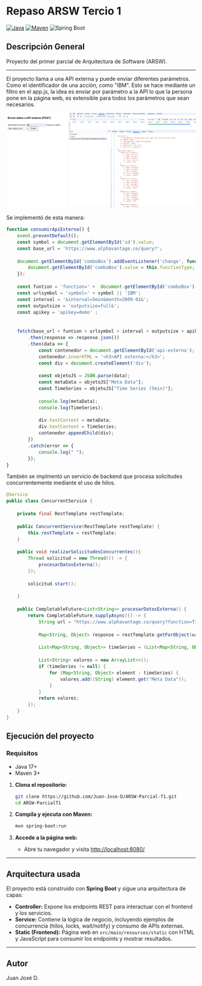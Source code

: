 
# Repaso ARSW Tercio 1

[![Java](https://img.shields.io/badge/Java-17%2B-blue.svg)](https://www.oracle.com/java/)
[![Maven](https://img.shields.io/badge/Maven-Build-brightgreen.svg)](https://maven.apache.org/)
![Spring Boot](https://img.shields.io/badge/Spring%20Boot-brightgreen.svg)

## Descripción General

Proyecto del primer parcial de Arquitectura de Software (ARSW).

---

El proyecto llama a una API externa y puede enviar diferentes parámetros. Como el identificador de una acción, como "IBM".
Esto se hace mediante un filtro en el app.js, la idea es enviar por parámetro a la API lo que la persona pone en la página web, es extensible para todos los parámetros que sean necesarios.


![alt text](/img/image.png)


Se implementó de esta manera:

```js
function consumirApiExterna() {
	event.preventDefault();
	const symbol = document.getElementById('id').value;
	const base_url = 'https://www.alphavantage.co/query?';

	document.getElementById('comboBox').addEventListener('change', function() {
		document.getElementById('comboBox').value = this.functionType;
	});

	const funtion = 'function=' +  document.getElementById('comboBox').value || 'TIME_SERIES_INTRADAY&' + '&';
	const urlsymbol = 'symbol=' + symbol || 'IBM';
	const interval = '&interval=5min&month=2009-01&';
	const outputsize = 'outputsize=full&';
	const apikey = 'apikey=demo' ;


	fetch(base_url + funtion + urlsymbol + interval + outputsize + apikey)
		.then(response => response.json())
		.then(data => {
			const contenedor = document.getElementById('api-externa');
			contenedor.innerHTML = '<h3>API externa:</h3>';
			const div = document.createElement('div');

			const objetoJS = JSON.parse(data);
			const metaData = objetoJS["Meta Data"];
			const TimeSeries = objetoJS["Time Series (5min)"]; 

			console.log(metaData);
			console.log(TimeSeries);

			div.textContent = metaData;
			div.textContent = TimeSeries;
			contenedor.appendChild(div);
		})
		.catch(error => {
			console.log(" ");
		});
}
```

También se implmentó un servicio de backend que procesa solicitudes concurrentemente mediante el uso de hilos.

```java
@Service
public class ConcurrentService {

    private final RestTemplate restTemplate;
    
    public ConcurrentService(RestTemplate restTemplate) {
        this.restTemplate = restTemplate;
    }

    public void realizarSolicitudesConcurrentes(){
        Thread solicitud = new Thread(() -> {
            procesarDatosExterna();
        });

        solicitud.start();

    }

    public CompletableFuture<List<String>> procesarDatosExterna() {
        return CompletableFuture.supplyAsync(() -> {
            String url = "https://www.alphavantage.co/query?function=TIME_SERIES_INTRADAY&symbol=IBM&interval=5min&apikey=demo";
            
            Map<String, Object> response = restTemplate.getForObject(url, Map.class);

            List<Map<String, Object>> timeSeries = (List<Map<String, Object>>) response.get("Time Series (5min)");

            List<String> valores = new ArrayList<>();
            if (timeSeries != null) {
                for (Map<String, Object> element : timeSeries) {
                    valores.add((String) element.get("Meta Data"));
                }
            }
            return valores;
        });
    }
}
```

## Ejecución del proyecto

### Requisitos

- Java 17+
- Maven 3+

1. **Clona el repositorio:**
	```bash
	git clone https://github.com/Juan-Jose-D/ARSW-Parcial-T1.git
	cd ARSW-ParcialT1
	```

2. **Compila y ejecuta con Maven:**
	```bash
	mvn spring-boot:run
	```

3. **Accede a la página web:**
	- Abre tu navegador y visita [http://localhost:8080/](http://localhost:8080)

---


## Arquitectura usada

El proyecto está construido con **Spring Boot** y sigue una arquitectura de capas:

- **Controller:** Expone los endpoints REST para interactuar con el frontend y los servicios.
- **Service:** Contiene la lógica de negocio, incluyendo ejemplos de concurrencia (hilos, locks, wait/notify) y consumo de APIs externas.
- **Static (Frontend):** Página web en `src/main/resources/static` con HTML y JavaScript para consumir los endpoints y mostrar resultados.

---



## Autor

Juan José D.